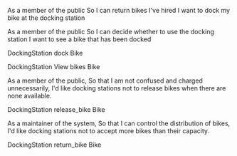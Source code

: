As a member of the public
So I can return bikes I've hired
I want to dock my bike at the docking station

As a member of the public
So I can decide whether to use the docking station
I want to see a bike that has been docked

DockingStation        dock
Bike                  

DockingStation        View bikes
Bike

As a member of the public,
So that I am not confused and charged unnecessarily,
I'd like docking stations not to release bikes when there are none available.

DockingStation        release_bike
Bike                  

As a maintainer of the system,
So that I can control the distribution of bikes,
I'd like docking stations not to accept more bikes than their capacity.

DockingStation      return_bike
Bike

